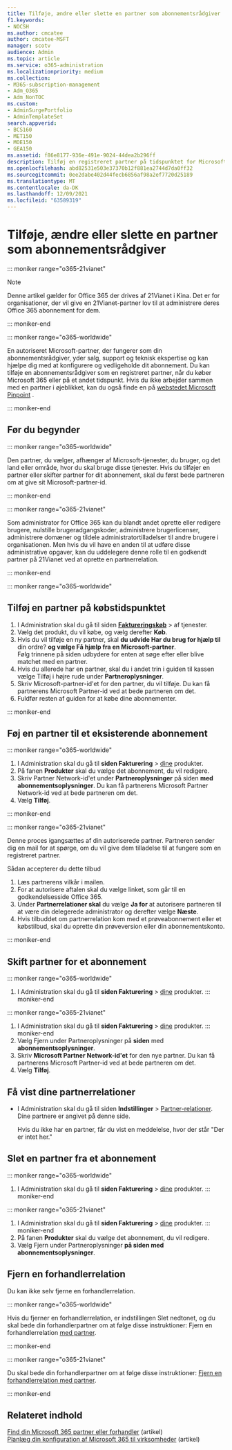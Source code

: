 ```yaml
---
title: Tilføje, ændre eller slette en partner som abonnementsrådgiver
f1.keywords:
- NOCSH
ms.author: cmcatee
author: cmcatee-MSFT
manager: scotv
audience: Admin
ms.topic: article
ms.service: o365-administration
ms.localizationpriority: medium
ms.collection:
- M365-subscription-management
- Adm_O365
- Adm_NonTOC
ms.custom:
- AdminSurgePortfolio
- AdminTemplateSet
search.appverid:
- BCS160
- MET150
- MOE150
- GEA150
ms.assetid: f86e8177-936e-491e-9024-44dea2b296ff
description: Tilføj en registreret partner på tidspunktet for Microsoft 365, skift partner, eller slet en partner fra et abonnement.
ms.openlocfilehash: abd82531e503e37370b12f881ea2744d7da0ff32
ms.sourcegitcommit: 0ee2dabe402d44fecb6856af98a2ef7720d25189
ms.translationtype: MT
ms.contentlocale: da-DK
ms.lasthandoff: 12/09/2021
ms.locfileid: "63589319"
---
```

# <a name="add-change-or-delete-a-subscription-advisor-partner"></a>Tilføje, ændre eller slette en partner som abonnementsrådgiver

::: moniker range="o365-21vianet"

> [!NOTE]
> Denne artikel gælder for Office 365 der drives af 21Vianet i Kina. Det er for organisationer, der vil give en 21Vianet-partner lov til at administrere deres Office 365 abonnement for dem.

::: moniker-end

::: moniker range="o365-worldwide"

En autoriseret Microsoft-partner, der fungerer som din abonnementsrådgiver, yder salg, support og teknisk ekspertise og kan hjælpe dig med at konfigurere og vedligeholde dit abonnement. Du kan tilføje en abonnementsrådgiver som en registreret partner, når du køber Microsoft 365 eller på et andet tidspunkt. Hvis du ikke arbejder sammen med en partner i øjeblikket, kan du også finde en på [webstedet Microsoft Pinpoint](https://pinpoint.microsoft.com) .

::: moniker-end

## <a name="before-you-begin"></a>Før du begynder

::: moniker range="o365-worldwide"

Den partner, du vælger, afhænger af Microsoft-tjenester, du bruger, og det land eller område, hvor du skal bruge disse tjenester. Hvis du tilføjer en partner eller skifter partner for dit abonnement, skal du først bede partneren om at give sit Microsoft-partner-id.

::: moniker-end

::: moniker range="o365-21vianet"

Som administrator for Office 365 kan du blandt andet oprette eller redigere brugere, nulstille brugeradgangskoder, administrere brugerlicenser, administrere domæner og tildele administratortilladelser til andre brugere i organisationen. Men hvis du vil have en anden til at udføre disse administrative opgaver, kan du uddelegere denne rolle til en godkendt partner på 21Vianet ved at oprette en partnerrelation.

::: moniker-end

::: moniker range="o365-worldwide"

## <a name="add-a-partner-at-the-time-of-purchase"></a>Tilføj en partner på købstidspunktet

1. I Administration skal du gå til siden <a href="https://go.microsoft.com/fwlink/p/?linkid=868433" target="_blank">**Faktureringskøb**</a>  \> af tjenester.
2. Vælg det produkt, du vil købe, og vælg derefter **Køb**.
3. Hvis du vil tilføje en ny partner, skal **du udvide Har du brug for hjælp til** din ordre? **og vælge Få hjælp fra en Microsoft-partner**.<br>
Følg trinnene på siden udbydere for enten at søge efter eller blive matchet med en partner.
4. Hvis du allerede har en partner, skal du i andet trin i guiden til kassen vælge Tilføj i højre rude under **Partneroplysninger**.
5. Skriv Microsoft-partner-id'et for den partner, du vil tilføje. Du kan få partnerens Microsoft Partner-id ved at bede partneren om det.
6. Fuldfør resten af guiden for at købe dine abonnementer.

::: moniker-end

## <a name="add-a-partner-to-an-existing-subscription"></a>Føj en partner til et eksisterende abonnement

::: moniker range="o365-worldwide"

1. I Administration skal du gå til **siden Fakturering** \> <a href="https://go.microsoft.com/fwlink/p/?linkid=842054" target="_blank">dine</a> produkter.
2. På fanen **Produkter** skal du vælge det abonnement, du vil redigere.
3. Skriv Partner Network-id'et under **Partneroplysninger** på siden **med abonnementsoplysninger**. Du kan få partnerens Microsoft Partner Network-id ved at bede partneren om det.
4. Vælg **Tilføj**.

::: moniker-end

::: moniker range="o365-21vianet"

Denne proces igangsættes af din autoriserede partner. Partneren sender dig en mail for at spørge, om du vil give dem tilladelse til at fungere som en registreret partner.
  
Sådan accepterer du dette tilbud
  
1. Læs partnerens vilkår i mailen.
2. For at autorisere aftalen skal du vælge linket, som går til en godkendelsesside Office 365.
3. Under **Partnerrelationer skal** du vælge **Ja for** at autorisere partneren til at være din delegerede administrator og derefter vælge **Næste**.
4. Hvis tilbuddet om partnerrelation kom med et prøveabonnement eller et købstilbud, skal du oprette din prøveversion eller din abonnementskonto.

::: moniker-end

## <a name="change-the-partner-for-a-subscription"></a>Skift partner for et abonnement

::: moniker range="o365-worldwide"

1. I Administration skal du gå til **siden Fakturering** \> <a href="https://go.microsoft.com/fwlink/p/?linkid=842054" target="_blank">dine</a> produkter.
::: moniker-end

::: moniker range="o365-21vianet"

1. I Administration skal du gå til **siden Fakturering** \> <a href="https://go.microsoft.com/fwlink/p/?linkid=850626" target="_blank">dine</a> produkter.
::: moniker-end
2. Vælg Fjern under Partneroplysninger på **siden** med **abonnementsoplysninger**.
3. Skriv **Microsoft Partner Network-id'et** for den nye partner. Du kan få partnerens Microsoft Partner-id ved at bede partneren om det.
4. Vælg **Tilføj**.
  
## <a name="view-your-partner-relationships"></a>Få vist dine partnerrelationer

- I Administration skal du gå til siden **Indstillinger** >  <a href="https://go.microsoft.com/fwlink/p/?linkid=2074649" target="_blank">Partner-relationer</a>. Dine partnere er angivet på denne side.

  Hvis du ikke har en partner, får du vist en meddelelse, hvor der står "Der er intet her."
  
## <a name="delete-a-partner-from-a-subscription"></a>Slet en partner fra et abonnement

::: moniker range="o365-worldwide"

1. I Administration skal du gå til **siden Fakturering** \> <a href="https://go.microsoft.com/fwlink/p/?linkid=842054" target="_blank">dine</a> produkter.
::: moniker-end

::: moniker range="o365-21vianet"

1. I Administration skal du gå til **siden Fakturering** \> <a href="https://go.microsoft.com/fwlink/p/?linkid=850626" target="_blank">dine</a> produkter.
::: moniker-end
2. På fanen **Produkter** skal du vælge det abonnement, du vil redigere.
3. Vælg Fjern under Partneroplysninger **på siden med** **abonnementsoplysninger**.

## <a name="remove-a-reseller-relationship"></a>Fjern en forhandlerrelation

Du kan ikke selv fjerne en forhandlerrelation.

::: moniker range="o365-worldwide"
  
Hvis du fjerner en forhandlerrelation,  er indstillingen Slet nedtonet, og du skal bede din forhandlerpartner om at følge disse instruktioner: Fjern en forhandlerrelation [med partner](/partner-center/remove-a-relationship).

::: moniker-end

::: moniker range="o365-21vianet"
  
Du skal bede din forhandlerpartner om at følge disse instruktioner: [Fjern en forhandlerrelation med partner](/partner-center/remove-a-relationship).
  
::: moniker-end

## <a name="related-content"></a>Relateret indhold

[Find din Microsoft 365 partner eller forhandler](../manage/find-your-partner-or-reseller.md) (artikel)\
[Planlæg din konfiguration af Microsoft 365 til virksomheder](../setup/plan-your-setup.md) (artikel)
